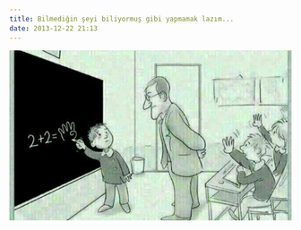 ```yaml
---
title: Bilmediğin şeyi biliyormuş gibi yapmamak lazım...
date: 2013-12-22 21:13
---
```


![Bilmediğin şeyi biliyormuş gibi yapmamak lazım](/uploads/2013/12/1461790_10150390942804945_713202373_n.jpg)